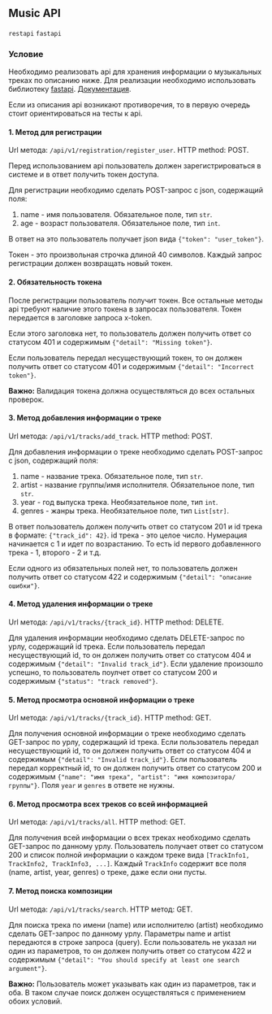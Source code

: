 ## Music API

`restapi` `fastapi`

### Условие

Необходимо реализовать api для хранения информации о музыкальных треках по описанию ниже.
Для реализации необходимо использовать библиотеку [fastapi](https://github.com/tiangolo/fastapi).
[Документация](https://fastapi.tiangolo.com/tutorial/).

Если из описания api возникают противоречия, то в первую очередь стоит ориентироваться на тесты к api.

#### 1. Метод для регистрации
Url метода: `/api/v1/registration/register_user`.
HTTP method: POST.

Перед использованием api пользователь должен зарегистрироваться в системе и в ответ получить токен доступа.

Для регистрации необходимо сделать POST-запрос с json, содержащий поля:
1. name - имя пользователя. Обязательное поле, тип `str`.
2. age - возраст пользователя. Обязательное поле, тип `int`.

В ответ на это пользователь получает json вида `{"token": "user_token"}`.

Токен - это произвольная строчка длиной 40 символов.
Каждый запрос регистрации должен возвращать новый токен.

#### 2. Обязательность токена
После регистрации пользователь получит токен.
Все остальные методы api требуют наличие этого токена в запросах пользователя.
Токен передается в заголовке запроса x-token.

Если этого заголовка нет, то пользователь должен получить ответ со статусом 401 и содержимым `{"detail": "Missing token"}`.

Если пользователь передал несуществующий токен, то он должен получить ответ со статусом 401 и содержимым `{"detail": "Incorrect token"}`.

**Важно:** Валидация токена должна осуществляться до всех остальных проверок.

#### 3. Метод добавления информации о треке
Url метода: `/api/v1/tracks/add_track`.
HTTP method: POST.

Для добавления информации о треке необходимо сделать POST-запрос c json, содержащий поля:
1. name - название трека. Обязательное поле, тип `str`.
2. artist - название группы/имя исполнителя. Обязательное поле, тип `str`.
3. year - год выпуска трека. Необязательное поле, тип `int`.
4. genres - жанры трека. Необязательное поле, тип `List[str]`.

В ответ пользователь должен получить ответ со статусом 201 и id трека в формате: `{"track_id": 42}`.
id трека - это целое число. Нумерация начинается с 1 и идет по возрастанию.
То есть id первого добавленного трека - 1, второго - 2 и т.д.

Если одного из обязательных полей нет, то пользователь должен получить ответ со статусом 422 и содержимым `{"detail": "описание ошибки"}`.

#### 4. Метод удаления информации о треке
Url метода: `/api/v1/tracks/{track_id}`.
HTTP method: DELETE.

Для удаления информации необходимо сделать DELETE-запрос по урлу, содержащий id трека.
Если пользователь передал несуществующий id, то он должен получить ответ со статусом 404 и содержимым `{"detail": "Invalid track_id"}`.
Если удаление произошло успешно, то пользователь поулчет ответ со статусом 200 и содержимым `{"status": "track removed"}`.

#### 5. Метод просмотра основной информации о треке
Url метода: `/api/v1/tracks/{track_id}`.
HTTP method: GET.

Для получения основной информации о треке необходимо сделать GET-запрос по урлу, содержащий id трека.
Если пользователь передал несуществующий id, то он должен получить ответ со статусом 404 и содержимым `{"detail": "Invalid track_id"}`.
Если пользователь передал корректный id, то он должен получить ответ со статусом 200 и содержимым  `{"name": "имя трека", "artist": "имя композитора/группы"}`.
Поля `year` и `genres` в ответе не нужны.

#### 6. Метод просмотра всех треков со всей информацией
Url метода: `/api/v1/tracks/all`.
HTTP method: GET.

Для получения всей информации о всех треках необходимо сделать GET-запрос по данному урлу.
Пользователь получает ответ со статусом 200 и список полной информации о каждом треке вида `[TrackInfo1, TrackInfo2, TrackInfo3, ...]`.
Каждый `TrackInfo` содержит все поля (name, artist, year, genres) о треке, даже если они пусты.

#### 7. Метод поиска композиции
Url метода: `/api/v1/tracks/search`.
HTTP метод: GET.

Для поиска трека по имени (name) или исполнителю (artist) необходимо сделать GET-запрос по данному урлу. Параметры name и artist передаются в строке запроса (query).
Если пользователь не указал ни один из параметров, то он должен получить ответ со статусом 422 и содержимым `{"detail": "You should specify at least one search argument"}`.

**Важно:** Пользователь может указывать как один из параметров, так и оба. В таком случае поиск должен осуществляться с применением обоих условий.
